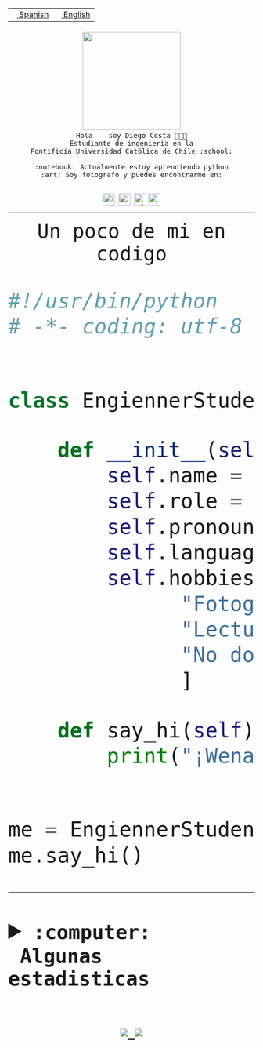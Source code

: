 <table border="0"  align="right">
 <tr><td><a href="README.md"><img src="https://upload.wikimedia.org/wikipedia/commons/thumb/8/89/Bandera_de_Espa%C3%B1a.svg/1200px-Bandera_de_Espa%C3%B1a.svg.png" height="10"> Spanish</a></td>
 <td><a href="README.en.md"><img src="https://upload.wikimedia.org/wikipedia/commons/a/a4/Flag_of_the_United_States.svg" height="10"> English</a></td></tr>
</table><br><br><br>


<p align="center">
  <img src="https://github.com/diegocostares/diegocostares/blob/main/Images/aaa2.gif?raw=true" width="200px">
  <br><samp>
    Hola <img src="https://media.giphy.com/media/hvRJCLFzcasrR4ia7z/giphy.gif" width="16px"> soy Diego Costa 👨🏻‍💻<br>
    Estudiante de ingeniería en la <br>
    Pontificia Universidad Católica de Chile :school:<br>
  <br>
    :notebook: Actualmente estoy aprendiendo python <br>
    :art: Soy fotografo y puedes encontrarme en: <br>
  <br></samp>
  
</p>

<p align="center">
   <a href="https://instagram.com/diegocosta_no" target="blank">
    <img 
    align="center" src="https://cdn.jsdelivr.net/npm/simple-icons@3.0.1/icons/instagram.svg" alt="instagram" height="25px" width="25px" />
  </a>
  <a style="border: 3px solid; color: white;"href="https://t.me/diegocosta_no" target="blank">
  <img
  align="center" alt="Telegram" width="25px" src="https://icons-for-free.com/iconfiles/png/512/Telegram-1324888767380505522.png" />
</a>
<a href="https://api.whatsapp.com/send?phone=56971897835&text=Hola!" target="blank">
  <img
  align="center" alt="wtsp" width="25px" src="https://img.icons8.com/pastel-glyph/2x/whatsapp--v2.png" />
</a>
<a href="https://www.linkedin.com/in/diego-costa-786249213/" target="blank">
  <img
  align="center" alt="wtsp" width="25px" src="https://img.icons8.com/metro/452/linkedin.png" />
</a>

  </a>
</p>

---


<p align="center"><font size="25"><samp>Un poco de mi en codigo</samp></front></p>


```python
#!/usr/bin/python
# -*- coding: utf-8 -*-


class EngiennerStudent:

    def __init__(self):
        self.name = "Diego Costa"
        self.role = "Estudiante"
        self.pronouns = "he/him"
        self.language_spoken = ["es_CL", "en_US"]
        self.hobbies = [
              "Fotografia",
              "Lectura",
              "No dormir",
              ]

    def say_hi(self):
        print("¡Wena mundo!")


me = EngiennerStudent()
me.say_hi()
```
---
<details>
  <summary><b><samp>:computer: &nbsp;Algunas estadisticas</samp></b></summary>
  <br/></p>

<!--START_SECTION:waka-->
![Code Time](http://img.shields.io/badge/Code%20Time-561%20hrs-blue)

**Soy nocturno 🦉** 

```text
🌞 Mañana     7 commits      ░░░░░░░░░░░░░░░░░░░░░░░░░   1.73% 
🌆 Día        133 commits    ████████░░░░░░░░░░░░░░░░░   32.92% 
🌃 Tarde      138 commits    ████████░░░░░░░░░░░░░░░░░   34.16% 
🌙 Noche      126 commits    ███████░░░░░░░░░░░░░░░░░░   31.19%

```
📅 **Soy más productivo los Miércoles** 

```text
Lunes        36 commits     ██░░░░░░░░░░░░░░░░░░░░░░░   8.91% 
Martes       40 commits     ██░░░░░░░░░░░░░░░░░░░░░░░   9.9% 
Miércoles    128 commits    ████████░░░░░░░░░░░░░░░░░   31.68% 
Jueves       55 commits     ███░░░░░░░░░░░░░░░░░░░░░░   13.61% 
Viernes      19 commits     █░░░░░░░░░░░░░░░░░░░░░░░░   4.7% 
Sábado       55 commits     ███░░░░░░░░░░░░░░░░░░░░░░   13.61% 
Domingo      71 commits     ████░░░░░░░░░░░░░░░░░░░░░   17.57%

```


📊 **Esta semana me dediqué a** 

```text
🐱‍💻 Proyectos: 
SHAREGO-G54              8 hrs 44 mins       ███████████████░░░░░░░░░░   60.68% 
ControlesBDD             5 hrs 17 mins       █████████░░░░░░░░░░░░░░░░   36.75% 
Unknown Project          15 mins             ░░░░░░░░░░░░░░░░░░░░░░░░░   1.79% 
BDD47y74                 5 mins              ░░░░░░░░░░░░░░░░░░░░░░░░░   0.59% 
T3-Avance                1 min               ░░░░░░░░░░░░░░░░░░░░░░░░░   0.18%

```


 Last Updated on 14/06/2022 08:30:46 UTC
<!--END_SECTION:waka-->
  
  

 <p align="center"> <img src="https://github-readme-stats.vercel.app/api?username=diegocostares&show_icons=true&theme=ayu-mirage" alt="abhisheknaiidu" /></p>
 
</details>

<p align=center>
  <a href="https://github.com/diegocostares">
    <img src="https://badges.pufler.dev/visits/diegocostares/diegocostares?style=flat-square&color=black&logo=github">
  </a>
  <a href="https://github.com/diegocostares?tab=repositories">
    <img src="https://badges.pufler.dev/repos/diegocostares?style=flat-square&color=black&logo=github">
  </a>
</p>
